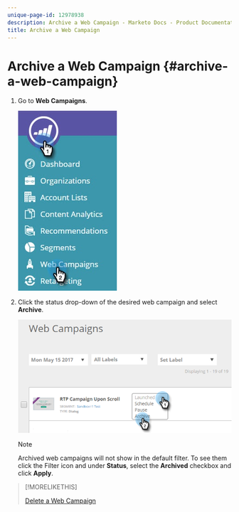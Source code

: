 ```yaml
---
unique-page-id: 12978938
description: Archive a Web Campaign - Marketo Docs - Product Documentation
title: Archive a Web Campaign
---
```


# Archive a Web Campaign {#archive-a-web-campaign}

1. Go to **Web Campaigns**.

   ![](assets/one.jpg)

1. Click the status drop-down of the desired web campaign and select **Archive**.

   ![](assets/two-3.png)

   >[!NOTE]
   >
   >Archived web campaigns will not show in the default filter. To see them click the Filter icon and under **Status**, select the **Archived** checkbox and click **Apply**.

>[!MORELIKETHIS]
>
>[Delete a Web Campaign](/help/marketo/product-docs/web-personalization/working-with-web-campaigns/delete-a-web-campaign.md)

